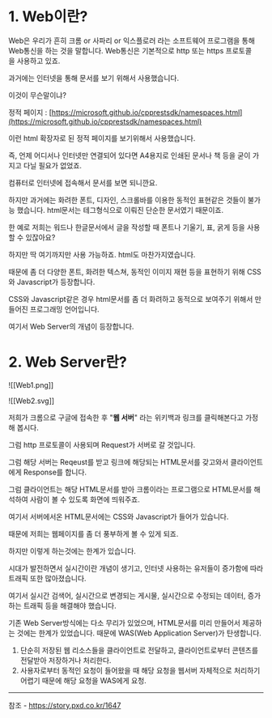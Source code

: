 # 1. Web이란?

  


Web은 우리가 흔히 크롬 or 사파리 or 익스플로러 라는 소프트웨어 프로그램을 통해 Web통신을 하는 것을 말합니다.
Web통신은 기본적으로 http 또는 https 프로토콜을 사용하고 있죠.

과거에는 인터넷을 통해 문서를 보기 위해서 사용했습니다.

이것이 무슨말이냐?  

정적 페이지 : [https://microsoft.github.io/cpprestsdk/namespaces.html](https://microsoft.github.io/cpprestsdk/namespaces.html)


이런 html 확장자로 된 정적 페이지를 보기위해서 사용했습니다.


즉, 언제 어디서나 인터넷만 연결되어 있다면 A4용지로 인쇄된 문서나 책 등을 굳이 가지고 다닐 필요가 없었죠.

컴퓨터로 인터넷에 접속해서 문서를 보면 되니깐요.


하지만 과거에는 화려한 폰트, 디자인, 스크롤바를 이용한 동적인 표현같은 것들이 불가능 했습니다.
html문서는 테그형식으로 이뤄진 단순한 문서였기 때문이죠. 

한 예로 저희는 워드나 한글문서에서 글을 작성할 때 폰트나 기울기, 표, 굵게 등을 사용할 수 있잖아요?

하지만 딱 여기까지만 사용 가능하죠. html도 마찬가지였습니다. 

때문에 좀 더 다양한 폰트, 화려한 텍스쳐, 동적인 이미지 재현 등을 표현하기 위해 CSS와 Javascript가 등장합니다.

CSS와 Javascript같은 경우 html문서를 좀 더 화려하고 동적으로 보여주기 위해서 만들어진 프로그래밍 언어입니다.

여기서 Web Server의 개념이 등장합니다.

# 2. Web Server란?


![[Web1.png]]



![[Web2.svg]]



저희가 크롬으로 구글에 접속한 후 "**웹 서버**" 라는 위키백과 링크를 클릭해본다고 가정해 봅시다.

그럼 http 프로토콜이 사용되며 Request가 서버로 갈 것입니다.

그럼 해당 서버는 Reqeust를 받고 링크에 해당되는 HTML문서를 갖고와서 클라이언트에게 Response를 합니다.

그럼 클라이언트는 해당 HTML문서를 받아 크롬이라는 프로그램으로 HTML문서를 해석하여 사람이 볼 수 있도록 화면에 띄워주죠.

여기서 서버에서온 HTML문서에는 CSS와 Javascript가 들어가 있습니다.

때문에 저희는 웹페이지를 좀 더 풍부하게 볼 수 있게 되죠.

하지만 이렇게 하는것에는 한계가 있습니다. 

시대가 발전하면서 실시간이란 개념이 생기고, 인터넷 사용하는 유저들이 증가함에 따라 트래픽 또한 많아졌습니다.

여기서 실시간 검색어, 실시간으로 변경되는 게시물, 실시간으로 수정되는 데이터, 증가하는 트래픽 등을 해결해야 했습니다.

기존 Web Server방식에는 다소 무리가 있었으며, HTML문서를 미리 만들어서 제공하는 것에는 한계가 있었습니다.
때문에 WAS(Web Application Server)가 탄생합니다.


1. 단순히 저장된 웹 리소스들을 클라이언트로 전달하고, 클라이언트로부터 콘텐츠를 전달받아 저장하거나 처리한다.
2. 사용자로부터 동적인 요청이 들어왔을 때 해당 요청을 웹서버 자체적으로 처리하기 어렵기 때문에 해당 요청을 WAS에게 요청.


---
참조 - https://story.pxd.co.kr/1647

